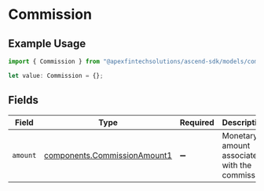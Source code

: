 # Commission

## Example Usage

```typescript
import { Commission } from "@apexfintechsolutions/ascend-sdk/models/components";

let value: Commission = {};
```

## Fields

| Field                                                                        | Type                                                                         | Required                                                                     | Description                                                                  | Example                                                                      |
| ---------------------------------------------------------------------------- | ---------------------------------------------------------------------------- | ---------------------------------------------------------------------------- | ---------------------------------------------------------------------------- | ---------------------------------------------------------------------------- |
| `amount`                                                                     | [components.CommissionAmount1](../../models/components/commissionamount1.md) | :heavy_minus_sign:                                                           | Monetary amount associated with the commission                               | {<br/>"value": "0.25"<br/>}                                                  |